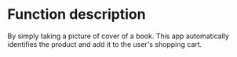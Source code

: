 # Function description

By simply taking a picture of cover of a book. This app automatically identifies
the product and add it to the user's shopping cart.
